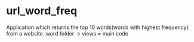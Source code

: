 # url_word_freq
Application which returns the top 10 words(words with highest frequency) from a website. 
word folder -> views = main code
